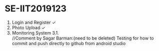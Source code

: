 # SE-IIT2019123

1. Login and Register     ✓
2. Photo Upload           ✓
3. Monitoring System 
  3.1.  
//Comment by Sagar Barman:(need to be deleted) Testing for how to commit and push directly to github from android studio